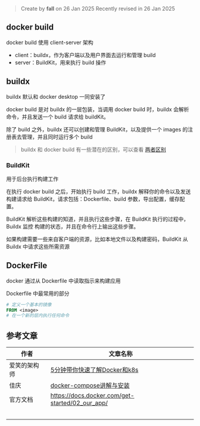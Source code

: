 > Create by **fall** on 26 Jan 2025
> Recently revised in 26 Jan 2025

## docker build

docker build 使用 client-server 架构

- client：buildx，作为客户端以及用户界面去运行和管理 build
- server：BuildKit，用来执行 build 操作

## buildx

buildx 默认和 docker desktop 一同安装了

docker build 是对 buildx 的一层包装，当调用 docker build 时，buildx 会解析命令，并且发送一个 build 请求给 buildKit。

除了 build 之外，buildx 还可以创建和管理 BuildKit，以及提供一个 images 的注册表去管理，并且同时运行多个 build

> buildx 和 docker build 有一些潜在的区别，可以查看 [两者区别](https://docs.docker.com/build/builders/#difference-between-docker-build-and-docker-buildx-build)

### BuildKit

用于后台执行构建工作

在执行 docker build 之后，开始执行 build 工作，buildx 解释你的命令以及发送构建请求给 BuildKit，请求包括：Dockerfile、build 参数，导出配置，缓存配置。

BuildKit 解析这些构建的知道，并且执行这些步骤，在 BuildKit 执行的过程中，Buildx 监控 构建的状态，并且在命令行上输出这些步骤。

如果构建需要一些来自客户端的资源，比如本地文件以及构建密码，BuildKit 从 Buildx 中请求这些所需资源

## DockerFile

docker 通过从 Dockerfile 中读取指示来构建应用

Dockerfile 中最常用的部分

```dockerfile
# 定义一个基本的镜像
FROM <image>
# 在一个新的层内执行任何命令
```



## 参考文章

| 作者         | 文章名称                                                     |
| ------------ | ------------------------------------------------------------ |
| 爱笑的架构师 | [5分钟带你快速了解Docker和k8s](https://juejin.cn/post/6913568633813729294) |
| 佳庆         | [docker-compose讲解与安装](https://juejin.cn/post/7220730324752859195) |
| 官方文档     | https://docs.docker.com/get-started/02_our_app/              |
|              |                                                              |
|              |                                                              |
|              |                                                              |
|              |                                                              |
|              |                                                              |


